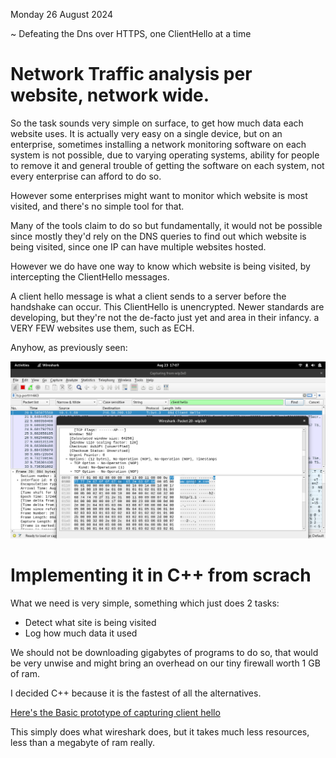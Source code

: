Monday 26 August 2024

~ Defeating the Dns over HTTPS, one ClientHello at a time

# Network Traffic analysis per website, network wide.

So the task sounds very simple on surface, to get how much data each website uses. It is actually very easy on a single device, but on an enterprise, sometimes installing a network monitoring software on each system is not possible, due to varying operating systems, ability for people to remove it and general trouble of getting the software on each system, not every enterprise can afford to do so.

However some enterprises might want to monitor which website is most visited, and there's no simple tool for that.

Many of the tools claim to do so but fundamentally, it would not be possible since mostly they'd rely on the DNS queries to find out which website is being visited, since one IP can have multiple websites hosted. 

However we do have one way to know which website is being visited, by intercepting the ClientHello messages.


A client hello message is what a client sends to a server before the handshake can occur. This ClientHello is unencrypted. Newer standards are developing, but they're not the de-facto just yet and area in their infancy. a VERY FEW websites use them, such as ECH.

Anyhow, as previously seen:

![Client Hello](client_hello.png)


# Implementing it in C++ from scrach

What we need is very simple, something which just does 2 tasks:

- Detect what site is being visited
- Log how much data it used

We should not be downloading gigabytes of programs to do so, that would be very unwise and might bring an overhead on our tiny firewall worth 1 GB of ram.

I decided C++ because it is the fastest of all the alternatives.


[Here's the Basic prototype of capturing client hello](https://raw.githubusercontent.com/amrinder-cs/ClientHello-Capture/701a619b80532af8168a2dade6580ddd6c528131/capture.cpp)

This simply does what wireshark does, but it takes much less resources, less than a megabyte of ram really.
